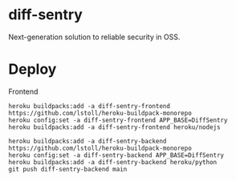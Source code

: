 # diff-sentry
Next-generation solution to reliable security in OSS.

# Deploy
Frontend

```shell
heroku buildpacks:add -a diff-sentry-frontend https://github.com/lstoll/heroku-buildpack-monorepo
heroku config:set -a diff-sentry-frontend APP_BASE=DiffSentry
heroku buildpacks:add -a diff-sentry-frontend heroku/nodejs

heroku buildpacks:add -a diff-sentry-backend https://github.com/lstoll/heroku-buildpack-monorepo
heroku config:set -a diff-sentry-backend APP_BASE=DiffSentry
heroku buildpacks:add -a diff-sentry-backend heroku/python
git push diff-sentry-backend main
```